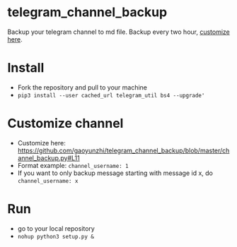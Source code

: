 # telegram_channel_backup

Backup your telegram channel to md file. Backup every two hour, [customize here](https://github.com/gaoyunzhi/telegram_channel_backup/blob/master/channel_backup.py#L49). 

# Install
- Fork the repository and pull to your machine
- `pip3 install --user cached_url telegram_util bs4 --upgrade'`

# Customize channel
- Customize here: https://github.com/gaoyunzhi/telegram_channel_backup/blob/master/channel_backup.py#L11 
- Format example: `channel_username: 1` 
- If you want to only backup message starting with message id x, do `channel_username: x`

# Run
- go to your local repository
- `nohup python3 setup.py &`
